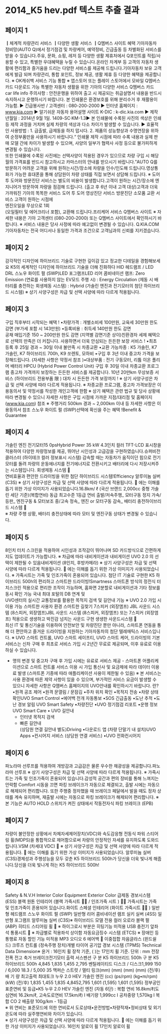 # 2014_K5 hev.pdf 텍스트 추출 결과

## 페이지 1

┃체계적 차량관리 서비스 ┃다양한 생활 서비스 ┃Q멤버스 사이트 혜택
기아자동차 정비망(AUTO Q)에서 
정기점검 및 차량케어, 예약정비, 
긴급출동 등 차별화된  서비스를 
받을 수 있습니다.주유, 문화, 쇼핑, 레저 등 다양한 
생활 제휴처에서 Q포인트를 
적립/사용할 수 있고, 특별한 
우대혜택을 누릴 수 있습니다.온라인 차계부 등 고객의 
자동차 생활에 편리함과 즐거움을 
드리는 다양한 서비스를 제공해 
드립니다.기아자동차 보유 고객에게 
발급 되며 차량관리, 통합 포인트, 
정보 제공, 생활 제휴 등 다양한 
혜택을 제공합니다.
※ OK캐쉬백 서비스 기능 통합
※ 앱스토어 또는 플레이 스토어에서 모바일 Q멤버스 카드 다운로드 가능 특별한 자동차 생활을 위한 기아의 다양한 서비스
Q멤버스 카드 
 car life info
주의사항 : 안전운행을 위하여 출고 시 제공되는 취급설명서 내용을 반드시 숙지하시고 운행하시기 바랍니다.
본 인쇄물은 환경보호를 위해 분리수거 후 재활용이 가능함.
  ▶ 긴급봉사반 / 고객센터 : 080-200-2000
  ▶ 인터넷 홈페이지 : www.kia.com                   ▶ 알기쉬운 자동차 용어설명 사이트 K-DIC : k-dic.kia.com
  ▶ 제작년월일 : 2014년 9월 1일.   1409-SC·KM-1.3▶ 본 인쇄물에 수록된 사진의 색상은 인쇄 등 제작 과정을 거치며 실제 차량의 색상과 다소 차이가 발생할 수 있습니다.
▶ 효율적인 사용방법 : 1. 급출발, 급제동을 하지 맙시다.  2. 제품의 성능향상과 수명연장을 위하여 순정부품만을 사용하시기 바랍니다.“  인쇄물 제작 시점에 따라 수록 내용과 실제 판매 모델 간에 차이가 발생할 수 있으며, 사양의 일부가 협력사 사정 등으로 불가피하게 변경될 수 있습니다.  
또한 인쇄물에 수록된 사진에는 선택사양이 적용된 경우가 있으므로 차량 구입 시 해당월의 가격표를 반드시 참고하시고 카마스터의 안내를 받으시기 바랍니다.”AUTO Q를 방문하기 어려운 
고객을 위해 원하는시간/장소에 
차량을 인수/인도해 드립니다.영상통화가 가능한 휴대폰을 통해
상담원이 차량 상태를 
직접 보면서 상담해 드립니다.
※ 도어 투 도어와 방문진단 서비스는 별도의 비용이 발생합니다.고객이 원하는 시간/장소에 
엔지니어가 방문하여 차량을 
점검해 드립니다.
(출고 후 6년 이내 고객 대상)고객과 더욱 가까워진 기아의 똑똑한 서비스
도어 투 도어 영상진단 서비스 방문진단 소모품 교환 서비스
고객이 원하는 시점에  
엔진오일을 무상으로 1회  
(오일필터 및 에어크리너 포함), 
교환해 드립니다.프리케어 서비스 
Q멤버스 사이트  ※ 자세한 내용은 기아 고객센터 (080-200-2000) 또는 Q멤버스 사이트에서 확인하시기 바랍니다.    ※ 서비스 내용은 당사 사정에 따라 예고없이 변경될 수 있습니다. Q.KIA.COM
              기아자동차는 전국 어디서나 동일한 가격과 조건으로 고객님과의 신뢰를 지키겠습니다.


## 페이지 2

감각적인 디자인에 하이브리드 기술로 구현한 
깊이감 있고 정교한 디테일을 경험해보세요 K5의 세계적인 디자인에 하이브리드 기술을 더해 진화하다 
HID 헤드램프 / LED DRL
스노우 화이트 펄 (SWP)LED 포그램프LED 리어 콤비네이션 램프: Zero Emission  (연료를 사용하지 않는 EV모드 주행 시)
: Energy Circulation  (제동 시 배터리를 충전하는 회생제동 시스템)
: Hybrid  (가솔린 엔진과 전기모터의 첨단 하이브리드 시스템)
※ 상기 사양구성은 차급 및 선택 사양에 따라 다르게 적용됩니다. 

## 페이지 3

구입 직후부터 시작되는 혜택 !
•차량가격 : 개별소비세 100만원, 교육세 30만원 한도 감면 
                       (부가세 포함 시 143만원)
•등록비용 : 취득세 140만원 한도 감면  
                       공채 매입기준 150 ~ 200만원 한도 감면 (지역별 감면기준 상이)친환경차 세제 혜택으로 선택의 만족은 더 커집니다.
사용하면서 더욱 안심되는 든든한 보장 서비스 !
•최초 등록 후 25일 경과 ~ 30일 이내 불만족 시 차종교환
•교환 가능차종 : K5 가솔린, K7 가솔린, K7 하이브리드 700h, K9
                                쏘렌토, 모하비
•구입 후 3년 이내 중고차 가격을 보장해드립니다. (자세한 사항은 약정서 참조 )•대상부품 : 전기 구동모터, 리튬 이온 폴리머 배터리
                       HPCU (Hybrid Power Control Unit) 구입 후 30일 이내 차종교환 프로그램
중고차 가격까지 보장하는 든든한 서비스를 제공합니다. 10년 20만km 무상보증 서비스  (하이브리드 전용부품 限 )
대차 시 든든한 가격 보장까지 !
※ 상기 사양구성은 차급 및 선택 사양에 따라 다르게 적용됩니다. ※ 차종교환 프로그램, 중고차 가격보장은 이용동의서 및 약정서를 작성한 개인고객에 한함 
※ 상기 혜택은 관련 법규 및 당사 상황에 따라 변경될 수 있으니 자세한 사항은 
    구입 시점에 가까운 지점/대리점 및 홈페이지 (www.kia.com)  참조     ※ 주행거리 500km 경과 ~ 2,000km 이내 등 자세한 사항은 이용동의서 참조
스노우 화이트 펄 (SWP)선택에 확신을 주는 혜택 !Benefit & Guarantee

## 페이지 4

가솔린 엔진
전기모터15 0psHybrid Power
35 kW
4.3인치 컬러 TFT-LCD 표시창을 적용하여 다양한 차량정보를 제공,
뛰어난 시인성과 고급감을 구현하였습니다.슈퍼비전 클러스터 (하이테크 컬러 정보표시 시스템) 
감속할 때는 자동차가 움직이던 힘으로 
전기모터를 돌려 차량의 운동에너지를 전기에너지로 
전환시키고 배터리에 다시 저장시켜주는 시스템입니다. 회생제동 시스템    
연비효율과 편안한 드라이빙을 위한
                                첨단 하이브리드 시스템!Efficiency
알루미늄 실버 (C3S)
※ 상기 사양구성은 차급 및 선택 사양에 따라 다르게 적용됩니다.   에는 이해를 돕기 위한 가상 이미지가 사용되었습니다.16.8km/ ℓ (국산 브랜드 2,000cc 중형 가솔린 세단 기준)(복합연비)
동급 최고수준 1등급 연비
출발/저속주행_ 모터구동 정지 가속/등판_ 엔진구동 & 모터보조 중/고속 정속_ 엔진 or 모터구동 감속_ 배터리 충전하이브리드 시스템    
※ 차량 주행 상황, 배터리 충전상태에 따라 
    모터 및 엔진구동 상태가 변경될 수 있습니다.


## 페이지 5

8인치 터치 스크린을 적용하여 시인성과
조작감이 뛰어나며 SD 카드방식으로 
간편하게 지도 업데이트가 가능합니다.
※ 차급에 따라 내비게이션과 내비게이션 UVO 2.0 의 선택이 제한될 수 있음내비게이션   (8인치, 후방카메라)
※ 상기 사양구성은 차급 및 선택 사양에 따라 다르게 적용됩니다.   에는 이해를 돕기 위한 가상 이미지가 사용되었습니다. ※ 가죽시트는 가죽 및 인조가죽이 혼용되어 있습니다.  첨단  IT 기술로 구현한 K5 하이브리드 500h의 편리하고 스마트한 드라이빙!Smartness
스마트폰 방식의 정전식 터치스크린 
적용으로 편리한 조작이 가능하며, 
홈화면 2분할로 내비게이션과 
기타 정보를 동시 확인 가능 
국내 최대 포털의 DB 연계 및  
UVO센터의 실시간 교통정보를
활용한 목적지 검색 및 길안내 기능 
※ UVO 2.0 가입 시 이용 가능 스마트한 사용자 환경
스마트한 길찾기
7스피커  (외장앰프) JBL 사운드 시스템  (8스피커, 외장앰프)JBL 사운드 시스템 (8스피커, 외장앰프) 
또는 7스피커  (외장앰프) 적용으로 
생생하고 박진감 넘치는 사운드 구현 생생한 사운드시스템   
최신 IT 및 통신기술을 이용하여 안전보안 및 차량진단 뿐만 아니라,
스마트폰 연동을 통해 더 편안하고 즐거운 드라이빙을 지원하는 기아자동차의 첨단 텔레매틱스 서비스입니다.
※ UVO 스마트 컨트롤, UVO 스마트 세이프티, UVO 스마트 케어, 드라이빙의 기본서비스는 신차 구매 후 최초로 서비스 가입 시 2년간 무료로 제공되며, 이후 유료로 이용하실 수 있습니다. 
-  명의 변경 및 중고차 구매 후 가입 시에는 유료로 서비스 제공  - 스마트폰 어플리케이션으로 스마트 컨트롤 서비스 이용 시 가입 통신사 및 요금제에 따라 데이터 이용료 발생 (스마트폰 기종에 따라 애플리케이션 사용이 제한될 수 있음)
※ 본 서비스는 사용 환경에 따른 제약 사항이 있을 수 있으며, 부가적인 서비스 요금이 발생할 수 있으니 자세한 사항은 Q맴버스 홈페이지의 UVO안내를 확인하시기 바랍니다.  란?
•원격 공조 제어 
•원격 문열림 / 문잠김
•주차 위치 확인 
•목적지 전송 
•차량 상태 확인UVO Smart Control
•에어백 전개 자동통보 
•SOS 긴급출동 
•도난 추적 
•도난 경보 알림  UVO Smart Safety
•차량진단
•UVO 정기점검 리포트
•운행 정보 UVO Smart Care
• UVO 길안내
    - 인터넷 목적지 검색
    -  빠른 길안내  
(상담원 연결 길안내 별도)Driving
•다운로드 앱 
   (차량 단말기 내 설치)UVO Apps
•컨시어지 서비스
   (상담원 연결 서비스)
•UVO 전화컨시어지

## 페이지 6

파노라마 선루프를 적용하여 개방감과 고급감은 물론 우수한 채광성을 제공합니다.파노라마 선루프 
※ 상기 사양구성은 차급 및 선택 사양에 따라 다르게 적용됩니다.  ※ 가죽시트는 가죽 및 인조가죽이 혼용되어 있습니다.감성적 공간과 편의 장비를 통해 느껴지는 안락함 Comfort
시동을 끄면 파킹 브레이크가 자동으로 체결되고, 
출발 시에는 자동으로 해제되어 편리합니다. 
또한 주행중 정차했을 때 브레이크 페달에서 발을 떼도 
정차 상태를 계속 유지하며, 재출발 시에는 자동으로 
파킹 브레이크가 해제되어 편리합니다.
※ 본 기능은 AUTO HOLD 스위치가 켜진 상태에서 작동전자식 파킹 브레이크 (EPB)


## 페이지 7

차량이 불안정한 상황에서 차체자세제어장치(VDC)와 
속도감응형 전동식 파워 스티어링 휠(MDPS)을
통합적으로 제어함으로써 차량의 안정적인 자세를 
유지하도록 도와드립니다.VSM (차세대 VDC)  
※ 상기 사양구성은 차급 및 선택 사양에 따라 다르게 적용됩니다.   에는 이해를 돕기 위한 가상 이미지가 사용되었습니다.  알루미늄 실버 (C3S)경제성과 주행성능을 모두 갖춘 K5 하이브리드 500h가 
당신을 더욱 빛나게 해줍니다.당신을 더욱 빛나게 하는 K5 하이브리드 500h!

## 페이지 8

Safety & N.V.H Interior Color
Equipment Exterior Color
급제동 경보시스템 (ESS)
블랙 원톤 인테리어 (블랙 가죽시트  / 인조가죽 시트 )
 가죽시트는 가죽 및 인조가죽이 혼용되어 있습니다.화이트 스페셜 인테리어 (화이트 가죽시트  )
일반형 헤드램프 스노우 화이트 펄 (SWP)
일반형 리어 콤비네이션 램프 실키 실버 (4SS)
일반형 포그램프 알루미늄 실버 (C3S)※ 하이브리드 모델 전용 컬러 
오로라 블랙 펄 (ABP)
히티드 스티어링 휠  
※ 하이그로시 부분은 히팅기능 미적용 USB 충전기 앞좌석 통풍시트  
※ 차급별로 적용좌석 상이함 자동요금징수 시스템 (ETCS)
※ 장애인 등 통행료 자동 할인 기능 미적용 MP3 오디오 
6 에어백   이중접합 차음글라스 (윈드쉴드) 크루즈 컨트롤 (정속주행 장치)개별 타이어 공기압 경보 시스템 (TPMS)
Technical Data Dimension※ 윤거 : 16인치 휠 장착 기준, (   )는 17인치 휠 기준.   단위 : mm
전장
전폭
전고
축거
브레이크전기모터 출력
서스펜션 구    분 K5 하이브리드 500h 구    분 K5 하이브리드 500h
4,845
1,835
1,455
2,795
벤틸레이티드 디스크 / 디스크1,999
150 / 6,000
18.3 / 5,000
35
맥퍼슨 스트럿 / 멀티 링크(mm)
(mm)
(mm)
(mm)
(전/후)배  기  량
최고출력
최대토크 누우 2.0 HEV
가솔린 엔진 (cc)
(ps/rpm)
(kg•m/rpm)
(kW)
(전/후)
 1,835
1,455
1,835
 4,8452,795 1,601 (1,595) 1,601 (1,595)
정부공인 표준연비 및 등급•K5 누우 2.0 HEV 가솔린 엔진  (자동 6단)  : 복합 연비 16.8km/ℓ(도심연비 16.2km/ℓ, 고속도로연비 17.5km/ℓ)  Ⅰ  배기량 1,999cc  Ⅰ  공차중량 1,570kg  Ⅰ  복합 CO 2 배출량 100g/km - 1등급  
※ 위 연비는 표준모드에 의한 연비로서 도로상태•운전방법•차량적재•정비상태 및 외기온도에 따라 실주행연비와 차이가 있습니다.  
※ 상기 사양구성은 차급 및 선택 사양에 따라 다르게 적용됩니다.    에는 이해를 돕기 위한 가상 이미지가 사용되었습니다.
16인치 알로이 휠 17인치 알로이 휠 


